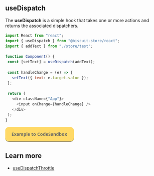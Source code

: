 ## useDispatch
The **useDispatch** is a simple hook that takes one or more actions and returns the associated dispatchers.

 ```javascript
import React from "react";
import { useDispatch } from "@biscuit-store/react";
import { addText } from "./store/test";

function Component() {
  const [setText] = useDispatch(addText);

  const handleChange = (e) => {
    setText({ text: e.target.value });
  };

  return (
    <div className={"App"}>
      <input onChange={handleChange} />
    </div>
  );
}
 ```
[![N|Solid](/docs/assets/exemple-button.png)](https://codesandbox.io/s/vigorous-kalam-fyhdc?file=/src/DispatchExample.tsx)

 ## Learn more
 - [useDispatchThrottle](/docs/react/throttle)